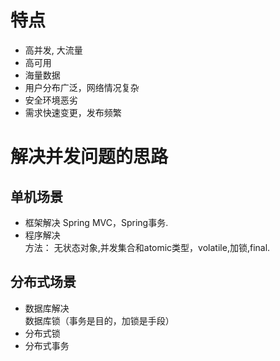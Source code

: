 # 特点
* 高并发, 大流量
* 高可用
* 海量数据
* 用户分布广泛，网络情况复杂
* 安全环境恶劣
* 需求快速变更，发布频繁






# 解决并发问题的思路
## 单机场景

* 框架解决
Spring MVC，Spring事务.
* 程序解决  
方法：
无状态对象,并发集合和atomic类型，volatile,加锁,final.


## 分布式场景

* 数据库解决  
数据库锁（事务是目的，加锁是手段）
* 分布式锁
* 分布式事务

